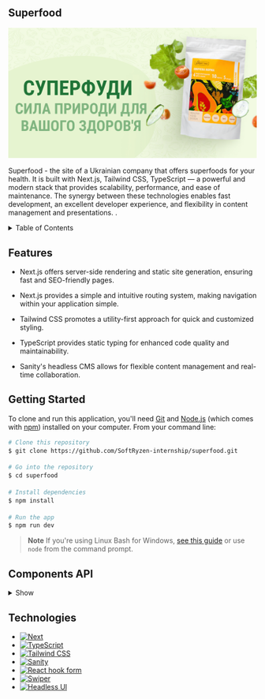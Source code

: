 ## Superfood

  <a href="https://superfood.vercel.app/">
    <img src="/public/images/og-image/ogp-image.jpg" alt="Superfood" />
  </a>

Superfood - the site of a Ukrainian company that offers superfoods for your
health. It is built with Next.js, Tailwind CSS, TypeScript — a powerful and
modern stack that provides scalability, performance, and ease of maintenance.
The synergy between these technologies enables fast development, an excellent
developer experience, and flexibility in content management and presentations. .

<details>
  <summary>Table of Contents</summary>
  <ol>
    <li><a href="#features">Features</a></li>
    <li><a href="#getting-started">Getting Started</a></li>
    <li><a href="#technologies">Technologies</a></li>
    <li><a href="#components-api">Components API</a></li>
  </ol>
</details>

## Features

- Next.js offers server-side rendering and static site generation, ensuring fast
  and SEO-friendly pages.

- Next.js provides a simple and intuitive routing system, making navigation
  within your application simple.

- Tailwind CSS promotes a utility-first approach for quick and customized
  styling.

- TypeScript provides static typing for enhanced code quality and
  maintainability.

- Sanity's headless CMS allows for flexible content management and real-time
  collaboration.

## Getting Started

To clone and run this application, you'll need [Git](https://git-scm.com) and
[Node.js](https://nodejs.org/en/download/) (which comes with
[npm](http://npmjs.com)) installed on your computer. From your command line:

```bash
# Clone this repository
$ git clone https://github.com/SoftRyzen-internship/superfood.git

# Go into the repository
$ cd superfood

# Install dependencies
$ npm install

# Run the app
$ npm run dev
```

> **Note** If you're using Linux Bash for Windows,
> [see this guide](https://www.howtogeek.com/261575/how-to-run-graphical-linux-desktop-applications-from-windows-10s-bash-shell/)
> or use `node` from the command prompt.

## Components API

<details><summary>Show</summary>

- Logo

| Prop        | Default | Description                                           |
| ----------- | ------- | ----------------------------------------------------- |
| `path`      | --      | required, `header` or `footer` and styled is changing |
| `className` | `""`    | optinal, `string` add tailwind styles                 |

- ScrollLink

| Prop        | Default | Description                                                                                                                                  |
| ----------- | ------- | -------------------------------------------------------------------------------------------------------------------------------------------- |
| `label`     | --      | required, `string` button's text                                                                                                             |
| `href`      | --      | required, `string` path to page or name of id section for scroll, examples 'policy' or '#sectionId'                                          |
| `variant`   | --      | required, `string` 'primary', 'secondary', 'primary2' see UiKIt (Buttons), 'navlink' for NavBar (desktop, mobile), "policy" for policy page; |
| `className` | `""`    | optinal, `string` add tailwind styles                                                                                                        |

- Button

| Prop        | Default     | Description                                                                       |
| ----------- | ----------- | --------------------------------------------------------------------------------- |
| `label`     | --          | required, `string` button's text                                                  |
| `variant`   | --          | required, `string` 'primary' see UiKIt (Buttons), 'readmore' for comments button; |
| `type`      | `button`    | optinal, `string` 'button''submit'                                                |
| `onCLick`   | `undefined` | optinal, `() => void` , add the function                                          |
| `className` | `""`        | optinal, `string` add tailwind styles                                             |

- Modal

| Prop        | Default     | Description                                                                                                |
| ----------- | ----------- | ---------------------------------------------------------------------------------------------------------- |
| `children`  | --          | optional, `ReactNode` content of the modal window with own styles                                          |
| `isOpen`    | --          | required, `boolean` - current state of modal                                                               |
| `close`     | `undefined` | required, `() => void`, add the function for closeModal                                                    |
| `variant`   | --          | required, `string` "comments" - for comments modal, "burger" - for burgerMenu, "simple" - for other modals |
| `className` | `""`        | optinal, `string` add tailwind styles                                                                      |

- ProductAction

| Prop   | Default | Description                                                          |
| ------ | ------- | -------------------------------------------------------------------- |
| `data` | menu    | Taka data productAction with massive :id: `number`, action: `string` |

- Telephones

| Prop        | Default | Description                                             |
| ----------- | ------- | ------------------------------------------------------- |
| `path`      | --      | required, `contacts` or `footer` and styled is changing |
| `className` | `""`    | optinal, `string` add tailwind styles                   |

- CardsBenefits

| Prop   | Default | Description                       |
| ------ | ------- | --------------------------------- |
| `icon` | --      | `JSX.Element`and show icons       |
| `text` | ---     | `string`, text can change in data |
| `id`   | ---     | `number`, text can change in data |

- SocialMedia

| Prop        | Default | Description                              |
| ----------- | ------- | ---------------------------------------- |
| `section`   | menu    | required, `menu`, `contacts` or `footer` |
| `className` | --      | optinal, `string` add tailwind styles    |

- ProductCard

| Prop               | Default | Description                                                    |
| ------------------ | ------- | -------------------------------------------------------------- |
| `img`              | -       | required, `string`, image url                                  |
| `imgBg`            | -       | required, `beans`, `wheat`, `vegetables`, `corn`, or `seaweed` |
| `alt`              | -       | required, `string`, image description                          |
| `name`             | -       | required, `string`, product name                               |
| `descriptionItems` | -       | required, `string`,product description                         |
| `link`             | -       | required, `string`, link to product page                       |
| `buttonText`       | -       | required, `string`, text for button                            |

- ProductPreference

| Prop   | Default | Description                                                                  |
| ------ | ------- | ---------------------------------------------------------------------------- |
| `data` | menu    | Taka data productPreference with massive :id: `number`, preference: `string` |

</details>

## Technologies

  <ul>
        <li>
          <a
            href="https://nextjs.org/"
          >
            <img
              src="https://img.shields.io/badge/next.js-000000?style=for-the-badge&logo=nextdotjs&logoColor=white"
              alt="Next"
            />
          </a>
        </li>
        <li>
          <a
            href="https://www.typescriptlang.org/"
          >
            <img
              src="https://img.shields.io/badge/TypeScript-black?style=for-the-badge&logo=typescript"
              alt="TypeScript"
            />
          </a>
        </li>
        <li>
          <a
            href="https://tailwindcss.com/"
          >
            <img
              src="https://img.shields.io/badge/tailwind-black?style=for-the-badge&logo=tailwindcss"
              alt="Tailwind CSS"
            />
          </a>
        </li>
        <li>
          <a
            href="https://www.sanity.io/"
          >
            <img
              src="https://img.shields.io/badge/sanity-black?style=for-the-badge&logo=sanity"
              alt="Sanity"
            />
          </a>
        </li>
        <li>
          <a
            href="https://react-hook-form.com/"
          >
            <img
              src="https://img.shields.io/badge/react_hook_form-black?style=for-the-badge&logo=react%20hook%20form&labelColor=grey"
              alt="React hook form"
            />
          </a>
        </li>
        <li>
          <a
            href="https://swiperjs.com/"
          >
            <img
              src="https://img.shields.io/badge/swiper-black?style=for-the-badge&logo=swiper&logoColor=blue"
              alt="Swiper"
            />
          </a>
        </li>
        <li>
          <a
            href="https://headlessui.com/"
          >
            <img
              src="https://img.shields.io/badge/headlessui-black?style=for-the-badge&logo=headlessui&logoColor=blue"
              alt="Headless UI"
            />
          </a>
        </li>
      </ul>
